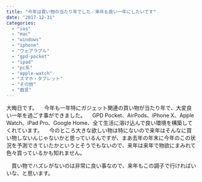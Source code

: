 ```yaml
---
title: "今年は買い物の当たり年でした／来年も良い一年にしたいです"
date: "2017-12-31"
categories: 
  - "ios"
  - "mac"
  - "windows"
  - "iphone"
  - "ウェアラブル"
  - "gpd-pocket"
  - "ipad"
  - "pc系"
  - "apple-watch"
  - "スマホ・タブレット"
  - "その他"
  - "戯言"
---
```


大晦日です。 　今年も一年特にガジェット関連の買い物が当たり年で、大変良い一年を過ごす事ができました。 　GPD Pocket、AirPods、iPhone X、Apple Watch、iPad Pro、Google Home、全て生活に溶け込んで良い環境を構築してくれています。 　今のところ大きな欲しい物は特にないので来年はそんなに買い物しないんじゃないかと思っているんですが、まあ去年の年末に今年のこの状況を予測できていたかというとそうでもないので、来年は来年で物欲にまみれて色々買っているかも知れません。

　買い物でハズレがないのは非常に良い事なので、来年もこの調子で行ければいいな、と思います。
